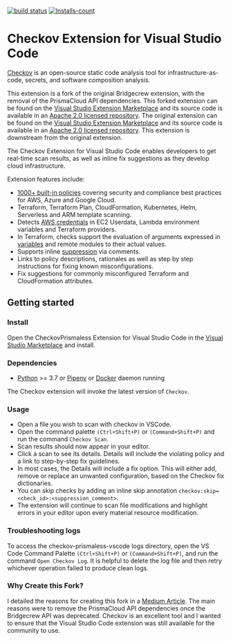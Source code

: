 [![build status](https://github.com/XargsUK/checkov-prismaless-vscode/workflows/build/badge.svg)](https://github.com/XargsUK/checkov-prismaless-vscode/actions?query=workflow%3Abuild)
[![Installs-count](https://vsmarketplacebadges.dev/installs-short/XargsUK.checkov-prismaless.png)](https://marketplace.visualstudio.com/items?itemName=XargsUK.checkov-prismaless)

# Checkov Extension for Visual Studio Code

[Checkov](https://github.com/bridgecrewio/checkov) is an open-source static code analysis tool for infrastructure-as-code, secrets, and software composition analysis.

This extension is a fork of the original Bridgecrew extension, with the removal of the PrismaCloud API dependencies. This forked extension can be found on the [Visual Studio Extension Marketplace](https://marketplace.visualstudio.com/items?itemName=XargsUK.checkov-prismaless) and its source code is available in an [Apache 2.0 licensed repository](https://github.com/XargsUK/checkov-prismaless-vscode).  The original extension can be found on the [Visual Studio Extension Marketplace](https://marketplace.visualstudio.com/items?itemName=Bridgecrew.checkov) and its source code is available in an [Apache 2.0 licensed repository](https://github.com/bridgecrewio/checkov-vscode). This extension is downstream from the original extension. 

The Checkov Extension for Visual Studio Code enables developers to get real-time scan results, as well as inline fix suggestions as they develop cloud infrastructure.

Extension features include:

* [1000+ built-in policies](https://github.com/bridgecrewio/checkov/blob/master/docs/5.Policy%20Index/all.md) covering security and compliance best practices for AWS, Azure and Google Cloud.
* Terraform, Terraform Plan, CloudFormation, Kubernetes, Helm, Serverless and ARM template scanning.
* Detects [AWS credentials](https://github.com/bridgecrewio/checkov/blob/master/docs/2.Basics/Scanning%20Credentials%20and%20Secrets.md) in EC2 Userdata, Lambda environment variables and Terraform providers.
* In Terraform, checks support the evaluation of arguments expressed in [variables](https://github.com/bridgecrewio/checkov/blob/master/docs/2.Basics/Handling%20Variables.md) and remote modules to their actual values.
* Supports inline [suppression](https://github.com/bridgecrewio/checkov/blob/master/docs/2.Basics/Suppressing%20and%20Skipping%20Policies.md) via comments.
* Links to policy descriptions, rationales as well as step by step instructions for fixing known misconfigurations.
* Fix suggestions for commonly misconfigured Terraform and CloudFormation attributes.

## Getting started

### Install

Open the CheckovPrismaless Extension for Visual Studio Code in the [Visual Studio Marketplace](https://marketplace.visualstudio.com/items?itemName=XargsUK.checkov-prismaless) and install. 

### Dependencies

* [Python](https://www.python.org/downloads/) >= 3.7 or [Pipenv](https://docs.pipenv.org/) or [Docker](https://www.docker.com/products/docker-desktop) daemon running

The Checkov extension will invoke the latest version of ```Checkov```.


### Usage

* Open a file you wish to scan with checkov in VSCode.
* Open the command palette `(Ctrl+Shift+P)` or `(Command+Shift+P)` and run the command `Checkov Scan`.
* Scan results should now appear in your editor.
* Click a scan to see its details. Details will include the violating policy and a link to step-by-step fix guidelines.
* In most cases, the Details will include a fix option. This will either add, remove or replace an unwanted configuration, based on the Checkov fix dictionaries.
* You can skip checks by adding an inline skip annotation ```checkov:skip=<check_id>:<suppression_comment>```.
* The extension will continue to scan file modifications and highlight errors in your editor upon every material resource modification.

### Troubleshooting logs

To access the checkov-prismaless-vscode logs directory, open the VS Code Command Palette `(Ctrl+Shift+P)` or `(Command+Shift+P)`, and run the command `Open Checkov Log`. It is helpful to delete the log file and then retry whichever operation failed to produce clean logs.

### Why Create this Fork?
I detailed the reasons for creating this fork in a [Medium Article](https://medium.com/aws-in-plain-english/checkov-de-prismafying-the-vscode-extension-for-local-security-scans-c33aa35f5b35). The main reasons were to remove the PrismaCloud API dependencies once the Bridgecrew API was deprecated. Checkov is an excellent tool and I wanted to ensure that the Visual Studio Code extension was still available for the community to use.
